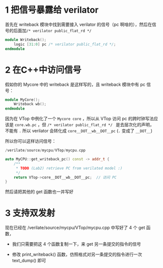 # 1 把信号暴露给 verilator

首先在 writeback 模块中找到需要接入 verilator 的信号（pc 啊啥的），然后在信号的后面加`/* verilator public_flat_rd */`

```verilog
module Writeback();
    logic [31:0] pc /* verilator public_flat_rd */;
endmodule
```

# 2 在C++中访问信号

假如你的 Mycore 中的 writeback 是这样写的，且 writeback 模块中有 pc 信号：

```verilog
module MyCore();
    Writeback wb();
endmodule
```

因为在 VTop 中例化了一个 `Mycore core` ，所以从 VTop 访问 pc 的跨时钟写法应该是 `core.wb.pc` ，但 `/* verilator public_flat_rd */ ` 是去层次化的声明，不能有 `.` 所以 verilator 会转化成 `core__DOT__wb__DOT__pc` (`.` 变成了 `__DOT__`)

所以你可以这样访问信号：

```c++
/verilate/source/mycpu/VTop/mycpu.cpp

auto MyCPU::get_writeback_pc() const -> addr_t {
    /**
     * TODO (Lab2) retrieve PC from verilated model :)
     */
    return VTop->core__DOT__wb__DOT__pc;  // 访问 PC
}
```

然后请把其他的 get 函数也一并写好

# 3 支持双发射

现在已经在 /verilate/source/mycpu/VTop/mycpu.cpp 中写好了 4 个 get 函数，

- 我们只需要把这 4 个函数复制一下，来 get 另一条提交的指令的信号

- 修改 print_writeback() 函数，仿照格式对另一条提交的指令进行一次 text_dump() 即可